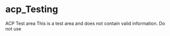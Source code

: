 # acp_Testing
ACP Test area
This is a test area and does not contain valid information.  Do not use
